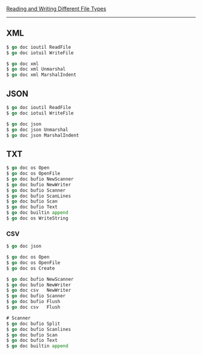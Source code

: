 
[Reading and Writing Different File Types](https://www.golangprograms.com/reading-and-writing-different-file-types.html)

***

## XML

```go
$ go doc ioutil ReadFile
$ go doc iotuil WriteFile

$ go doc xml
$ go doc xml Unmarshal
$ go doc xml MarshalIndent
```

## JSON

```go
$ go doc ioutil ReadFile
$ go doc iotuil WriteFile

$ go doc json
$ go doc json Unmarshal
$ go doc json MarshalIndent
```

## TXT

```go
$ go doc os Open
$ go doc os OpenFile
$ go doc bufio NewScanner
$ go doc bufio NewWriter
$ go doc bufio Scanner
$ go doc bufio ScanLines
$ go doc bufio Scan
$ go doc bufio Text
$ go doc builtin append
$ go doc os WriteString

```

### CSV

```go
$ go doc json

$ go doc os Open
$ go doc os OpenFile
$ go doc os Create

$ go doc bufio NewScanner
$ go doc bufio NewWriter
$ go doc csv   NewWriter
$ go doc bufio Scanner
$ go doc bufio Flush
$ go doc csv   Flush

# Scanner
$ go doc bufio Split
$ go doc bufio Scanlines
$ go doc bufio Scan
$ go doc bufio Text
$ go doc builtin append
```
